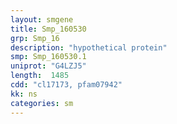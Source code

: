 ```yaml
---
layout: smgene
title: Smp_160530
grp: Smp_16
description: "hypothetical protein"
smp: Smp_160530.1
uniprot: "G4LZJ5"
length:  1485
cdd: "cl17173, pfam07942"
kk: ns
categories: sm
---
```

